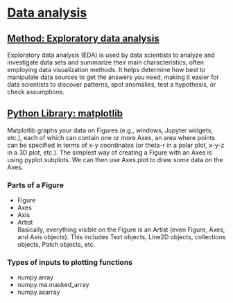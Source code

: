 # [Data analysis](https://en.wikipedia.org/wiki/Data_analysis#Initial_data_analysis)
## [Method: Exploratory data analysis](https://en.wikipedia.org/wiki/Exploratory_data_analysis)
Exploratory data analysis (EDA) is used by data scientists to analyze and investigate data sets and summarize their main characteristics, often employing data visualization methods. It helps determine how best to manipulate data sources to get the answers you need, making it easier for data scientists to discover patterns, spot anomalies, test a hypothesis, or check assumptions.
## [Python Library: matplotlib](https://matplotlib.org/stable/)
Matplotlib graphs your data on Figures (e.g., windows, Jupyter widgets, etc.), each of which can contain one or more Axes, an area where points can be specified in terms of x-y coordinates (or theta-r in a polar plot, x-y-z in a 3D plot, etc.). The simplest way of creating a Figure with an Axes is using pyplot.subplots. We can then use Axes.plot to draw some data on the Axes.
### Parts of a Figure
* Figure
* Axes
* Axis
* Artist  
  Basically, everything visible on the Figure is an Artist (even Figure, Axes, and Axis objects). This includes Text objects, Line2D objects, collections objects, Patch objects, etc. 
### Types of inputs to plotting functions
* numpy.array
* numpy.ma.masked_array
* numpy.asarray
